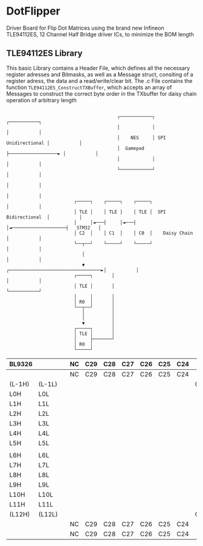 # DotFlipper
Driver Board for Flip Dot Matrices using the brand new Infineon TLE94112ES, 12 Channel Half Bridge driver ICs, to minimize the BOM length


## TLE94112ES Library
This basic Library contains a Header File, which defines all the necessary register adresses and Bitmasks, as well as a Message struct,
consiting of a register adress, the data and a read/write/clear bit.
The .c File contains the function `TLE94112ES_ConstructTXBuffer`, which accepts an array of Messages to construct the correct byte order in the TXbuffer for daisy chain operation of arbitrary length 



```
 
                                         ┌────────────┐                    ┌───────────┐
                                         │            │                    │           │
                                         │    NES     │ SPI Unidirectional │           │
                                         │  Gamepad   ├──────────────────► │           │
                                         │            │                    │           │
                                         └────────────┘                    │           │
                                                                           │           │
                                                                           │           │
                         ┌─────┐    ┌─────┐    ┌─────┐                     │           │ 
                         │ TLE │    │ TLE │    │ TLE │  SPI Bidirectional  │           │
                         │     │◄───┤     │◄───┤     │◄────────────────────┤   STM32   │
                         │ C2  │    │ C1  │    │ C0  │    Daisy Chain      │           │
                         └──┬──┘    └─────┘    └─────┘                     │           │
                            │                                              │           │
                            ▼          ┌──────────────────────────────────►│           │
                         ┌─────┐       │                                   │           │
                         │ TLE │       │                                   └───────────┘
                         │     │       │
                         │ R0  │       │
                         └──┬──┘       │
                            │          │
                            │          │
                            ▼          │
                         ┌─────┐       │
                         │ TLE │       │
                         │     ├───────┘
                         │ R0  │
                         └─────┘

```

| BL9326 |        |  | NC | C29 | C28 | C27 | C26 | C25 | C24 |     | C22 | C21 | C20 | C19 | C18 | C17 | C16 |     | C14 | C13 | C12 | C11 | C10 | C9 | C8 |    | C6 | C5 | C4 | C3 | C2 | C1 | C0 |  |        |        |
| ------ | ------ | - | -- | --- | --- | --- | --- | --- | --- | --- | --- | --- | --- | --- | --- | --- | --- | --- | --- | --- | --- | --- | --- | -- | -- | -- | -- | -- | -- | -- | -- | -- | -- | - | ------ | ------ |
|        |        |  | NC | C29 | C28 | C27 | C26 | C25 | C24 |     | C22 | C21 | C20 | C19 | C18 | C17 | C16 |     | C14 | C13 | C12 | C11 | C10 | C9 | C8 |    | C6 | C5 | C4 | C3 | C2 | C1 | C0 |  |        |        |
| (L-1H) | (L-1L) |  |    |     |     |     |     |     |     | C23 |     |     |     |     |     |     |     | C15 |     |     |     |     |     |    |    | C7 |    |    |    |    |    |    |    |  | (L-1H) | (L-1L) |
| L0H    | L0L    |  |    |     |     |     |     |     |     |     |     |     |     |     |     |     |     |     |     |     |     |     |     |    |    |    |    |    |    |    |    |    |    |  | L0H    | L0L    |
| L1H    | L1L    |  |    |     |     |     |     |     |     |     |     |     |     |     |     |     |     |     |     |     |     |     |     |    |    |    |    |    |    |    |    |    |    |  | L1H    | L1L    |
| L2H    | L2L    |  |    |     |     |     |     |     |     |     |     |     |     |     |     |     |     |     |     |     |     |     |     |    |    |    |    |    |    |    |    |    |    |  | L2H    | L2L    |
| L3H    | L3L    |  |    |     |     |     |     |     |     |     |     |     |     |     |     |     |     |     |     |     |     |     |     |    |    |    |    |    |    |    |    |    |    |  | L3H    | L3L    |
| L4H    | L4L    |  |    |     |     |     |     |     |     |     |     |     |     |     |     |     |     |     |     |     |     |     |     |    |    |    |    |    |    |    |    |    |    |  | L4H    | L4L    |
| L5H    | L5L    |  |    |     |     |     |     |     |     |     |     |     |     |     |     |     |     |     |     |     |     |     |     |    |    |    |    |    |    |    |    |    |    |  | L5H    | L5L    |
|        |        |  |    |     |     |     |     |     |     |     |     |     |     |     |     |     |     |     |     |     |     |     |     |    |    |    |    |    |    |    |    |    |    |  |        |        |
| L6H    | L6L    |  |    |     |     |     |     |     |     |     |     |     |     |     |     |     |     |     |     |     |     |     |     |    |    |    |    |    |    |    |    |    |    |  | L6H    | L6L    |
| L7H    | L7L    |  |    |     |     |     |     |     |     |     |     |     |     |     |     |     |     |     |     |     |     |     |     |    |    |    |    |    |    |    |    |    |    |  | L7H    | L7L    |
| L8H    | L8L    |  |    |     |     |     |     |     |     |     |     |     |     |     |     |     |     |     |     |     |     |     |     |    |    |    |    |    |    |    |    |    |    |  | L8H    | L8L    |
| L9H    | L9L    |  |    |     |     |     |     |     |     |     |     |     |     |     |     |     |     |     |     |     |     |     |     |    |    |    |    |    |    |    |    |    |    |  | L9H    | L9L    |
| L10H   | L10L   |  |    |     |     |     |     |     |     |     |     |     |     |     |     |     |     |     |     |     |     |     |     |    |    |    |    |    |    |    |    |    |    |  | L10H   | L10L   |
| L11H   | L11L   |  |    |     |     |     |     |     |     |     |     |     |     |     |     |     |     |     |     |     |     |     |     |    |    |    |    |    |    |    |    |    |    |  | L11H   | L11L   |
| (L12H) | (L12L) |  |    |     |     |     |     |     |     | C23 |     |     |     |     |     |     |     | C15 |     |     |     |     |     |    |    | C7 |    |    |    |    |    |    |    |  | (L12H) | (L12L) |
|        |        |  | NC | C29 | C28 | C27 | C26 | C25 | C24 |     | C22 | C21 | C20 | C19 | C18 | C17 | C16 |     | C14 | C13 | C12 | C11 | C10 | C9 | C8 |    | C6 | C5 | C4 | C3 | C2 | C1 | C0 |  |        |        |
|        |        |  | NC | C29 | C28 | C27 | C26 | C25 | C24 |     | C22 | C21 | C20 | C19 | C18 | C17 | C16 |     | C14 | C13 | C12 | C11 | C10 | C9 | C8 |    | C6 | C5 | C4 | C3 | C2 | C1 | C0 |  |        |        |
